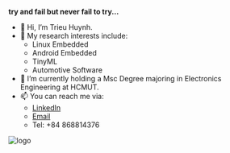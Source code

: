 **try and fail but never fail to try...**
- 👋 Hi, I’m Trieu Huynh.
- 🔭 My research interests include:
  + Linux Embedded
  + Android Embedded
  + TinyML
  + Automotive Software
- 🌱 I’m currently holding a Msc Degree majoring in Electronics Engineering at HCMUT.
- 📫 You can reach me via:
  + [LinkedIn](https://www.linkedin.com/in/trieu-huynh-133108188)
  + [Email](mailto:vikingtc4@gmail.com)
  + Tel: +84 868814376
<!---
trieu1162000/trieu1162000 is a ✨ special ✨ repository because its `README.md` (this file) appears on your GitHub profile.
You can click the Preview link to take a look at your changes.
--->
![logo](https://github.com/user-attachments/assets/861dbf03-a082-4f5f-a82e-55ebfc4a2b12)
